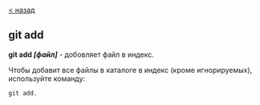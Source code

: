 [< назад](./teams.md)

## **git add**

**git add *[файл]*** - добовляет файл в индекс.

Чтобы добавит все файлы в каталоге в индекс (кроме игнорируемых), используйте команду:

```bash=
git add.
```